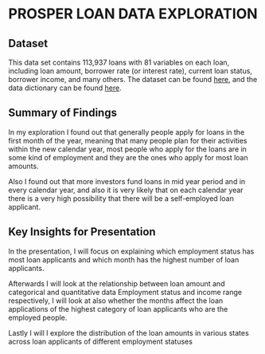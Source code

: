 # PROSPER LOAN DATA EXPLORATION

## Dataset

This data set contains 113,937 loans with 81 variables on each loan, including loan amount, borrower rate (or interest rate), current loan status, borrower income, and many others. The dataset can be found [here](https://www.google.com/url?q=https://s3.amazonaws.com/udacity-hosted-downloads/ud651/prosperLoanData.csv&sa=D&ust=1554484977406000), and the data dictionary can be found [here](https://www.google.com/url?q=https://s3.amazonaws.com/udacity-hosted-downloads/ud651/prosperLoanData.csv&sa=D&ust=1554484977406000).


## Summary of Findings

In my exploration I found out that generally people apply for loans in the first month of the year, meaning that many people plan for their activities within the new calendar year, most people who apply for the loans are in some kind of employment and they are the ones who apply for most loan amounts.

Also I found out that more investors fund loans in mid year period and in every calendar year, and also it is very likely that on each calendar year there is a very high possibility that there will be a self-employed loan applicant.

## Key Insights for Presentation

In the presentation, I will focus on explaining which employment status has most loan applicants and which month has the highest number of loan applicants.

Afterwards I will look at the relationship between loan amount and categorical and quantitative data Employment status and income range respectively, I will look at also whether the months affect the loan applications of the highest category of loan applicants who are the employed people.

Lastly I will I explore the distribution of the loan amounts in various states across loan applicants of different employment statuses
